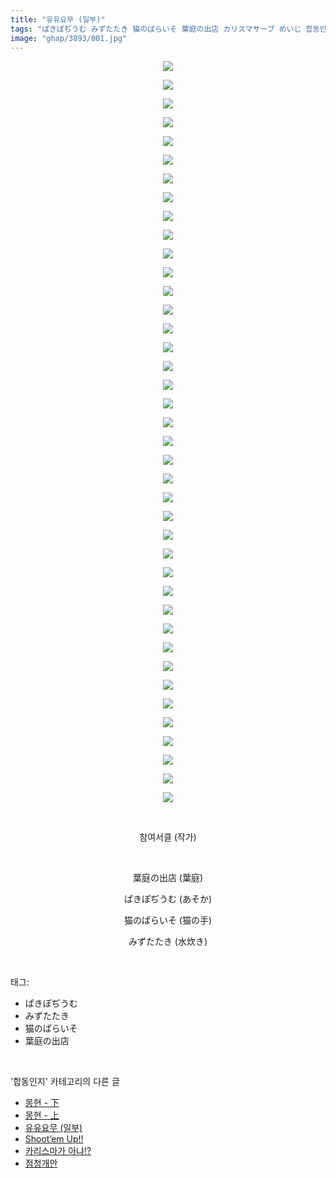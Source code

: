 ```yaml
---
title: "유유요무 (일부)"
tags: "ぱきぽぢうむ みずたたき 猫のぱらいそ 葉庭の出店 カリスマサーブ めいじ 합동인지"
image: "ghap/3893/001.jpg"
---
```

<div class="article">
<p style="text-align: center; clear: none; float: none;"><img src="{{ site.nasurl }}/ghap/3893/001.jpg"/></p>
<p style="text-align: center; clear: none; float: none;"><img src="{{ site.nasurl }}/ghap/3893/002.jpg"/></p>
<p style="text-align: center; clear: none; float: none;"><img src="{{ site.nasurl }}/ghap/3893/003.jpg"/></p>
<p style="text-align: center; clear: none; float: none;"><img src="{{ site.nasurl }}/ghap/3893/004.jpg"/></p>
<p style="text-align: center; clear: none; float: none;"><img src="{{ site.nasurl }}/ghap/3893/005.jpg"/></p>
<p style="text-align: center; clear: none; float: none;"><img src="{{ site.nasurl }}/ghap/3893/006.jpg"/></p>
<p style="text-align: center; clear: none; float: none;"><img src="{{ site.nasurl }}/ghap/3893/007.jpg"/></p>
<p style="text-align: center; clear: none; float: none;"><img src="{{ site.nasurl }}/ghap/3893/008.jpg"/></p>
<p style="text-align: center; clear: none; float: none;"><img src="{{ site.nasurl }}/ghap/3893/009.jpg"/></p>
<p style="text-align: center; clear: none; float: none;"><img src="{{ site.nasurl }}/ghap/3893/010.jpg"/></p>
<p style="text-align: center; clear: none; float: none;"><img src="{{ site.nasurl }}/ghap/3893/011.jpg"/></p>
<p style="text-align: center; clear: none; float: none;"><img src="{{ site.nasurl }}/ghap/3893/012.jpg"/></p>
<p style="text-align: center; clear: none; float: none;"><img src="{{ site.nasurl }}/ghap/3893/013.jpg"/></p>
<p style="text-align: center; clear: none; float: none;"><img src="{{ site.nasurl }}/ghap/3893/014.jpg"/></p>
<p style="text-align: center; clear: none; float: none;"><img src="{{ site.nasurl }}/ghap/3893/015.jpg"/></p>
<p style="text-align: center; clear: none; float: none;"><img src="{{ site.nasurl }}/ghap/3893/016.jpg"/></p>
<p style="text-align: center; clear: none; float: none;"><img src="{{ site.nasurl }}/ghap/3893/017.jpg"/></p>
<p style="text-align: center; clear: none; float: none;"><img src="{{ site.nasurl }}/ghap/3893/018.jpg"/></p>
<p style="text-align: center; clear: none; float: none;"><img src="{{ site.nasurl }}/ghap/3893/019.jpg"/></p>
<p style="text-align: center; clear: none; float: none;"><img src="{{ site.nasurl }}/ghap/3893/020.jpg"/></p>
<p style="text-align: center; clear: none; float: none;"><img src="{{ site.nasurl }}/ghap/3893/021.jpg"/></p>
<p style="text-align: center; clear: none; float: none;"><img src="{{ site.nasurl }}/ghap/3893/022.jpg"/></p>
<p style="text-align: center; clear: none; float: none;"><img src="{{ site.nasurl }}/ghap/3893/023.jpg"/></p>
<p style="text-align: center; clear: none; float: none;"><img src="{{ site.nasurl }}/ghap/3893/024.jpg"/></p>
<p style="text-align: center; clear: none; float: none;"><img src="{{ site.nasurl }}/ghap/3893/025.jpg"/></p>
<p style="text-align: center; clear: none; float: none;"><img src="{{ site.nasurl }}/ghap/3893/026.jpg"/></p>
<p style="text-align: center; clear: none; float: none;"><img src="{{ site.nasurl }}/ghap/3893/027.jpg"/></p>
<p style="text-align: center; clear: none; float: none;"><img src="{{ site.nasurl }}/ghap/3893/028.jpg"/></p>
<p style="text-align: center; clear: none; float: none;"><img src="{{ site.nasurl }}/ghap/3893/029.jpg"/></p>
<p style="text-align: center; clear: none; float: none;"><img src="{{ site.nasurl }}/ghap/3893/030.jpg"/></p>
<p style="text-align: center; clear: none; float: none;"><img src="{{ site.nasurl }}/ghap/3893/031.jpg"/></p>
<p style="text-align: center; clear: none; float: none;"><img src="{{ site.nasurl }}/ghap/3893/032.jpg"/></p>
<p style="text-align: center; clear: none; float: none;"><img src="{{ site.nasurl }}/ghap/3893/033.jpg"/></p>
<p style="text-align: center; clear: none; float: none;"><img src="{{ site.nasurl }}/ghap/3893/034.jpg"/></p>
<p style="text-align: center; clear: none; float: none;"><img src="{{ site.nasurl }}/ghap/3893/035.jpg"/></p>
<p style="text-align: center; clear: none; float: none;"><img src="{{ site.nasurl }}/ghap/3893/036.jpg"/></p>
<p style="text-align: center; clear: none; float: none;"><img src="{{ site.nasurl }}/ghap/3893/037.jpg"/></p>
<p style="text-align: center; clear: none; float: none;"><img src="{{ site.nasurl }}/ghap/3893/038.jpg"/></p>
<p style="text-align: center; clear: none; float: none;"><img src="{{ site.nasurl }}/ghap/3893/039.jpg"/></p>
<p style="text-align: center; clear: none; float: none;"><img src="{{ site.nasurl }}/ghap/3893/040.jpg"/></p>
<p style="text-align: center; clear: none; float: none;"><br/></p>
<p style="text-align: center; clear: none; float: none;">참여서클 (작가)</p>
<p style="text-align: center; clear: none; float: none;"><br/></p>
<p style="text-align: center; clear: none; float: none;">葉庭の出店 (葉庭)</p>
<p style="text-align: center; clear: none; float: none;">ぱきぽぢうむ (あそか)</p>
<p style="text-align: center; clear: none; float: none;">猫のぱらいそ (猫の手)</p>
<p style="text-align: center; clear: none; float: none;">みずたたき (水炊き)</p>
</div><br/>
<div class="tagTrail">
<p>태그: </p>
<ul>
<li>ぱきぽぢうむ</li>
<li>みずたたき</li>
<li>猫のぱらいそ</li>
<li>葉庭の出店</li>
</ul>
</div><br/>
<div class="another">
<p>'합동인지' 카테고리의 다른 글</p>
<ul>
<li><a href="/2017-12-15-ghap_4037">몽현 - 下</a></li>
<li><a href="/2017-12-15-ghap_4036">몽현 - 上</a></li>
<li><a href="/2017-10-22-ghap_3893">유유요무 (일부)</a></li>
<li><a href="/2017-10-16-ghap_3854">Shoot’em Up!!</a></li>
<li><a href="/2017-10-06-ghap_3834">카리스마가 아냐!?</a></li>
<li><a href="/2017-07-21-ghap_3592">점청개안</a></li>
</ul>
</div><br/>
<div class="cb_module cb_fluid">
<div class="cb_wrt cb_profile">
</div><!-- commentList close -->
</div><br/>
